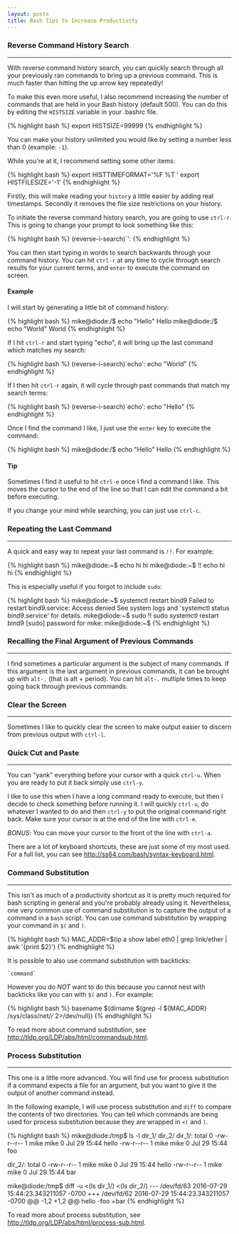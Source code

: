 ```yaml
---
layout: posts
title: Bash Tips to Increase Productivity
---
```


### Reverse Command History Search
---

With reverse command history search, you can quickly search through all your previously ran commands to bring up a previous command. This is much faster than hitting the up arrow key repeatedly!

To make this even more useful, I also recommend increasing the number of commands that are held in your Bash history (default 500). You can do this by editing the `HISTSIZE` variable in your .bashrc file.

{% highlight bash %}
export HISTSIZE=99999
{% endhighlight %}

You can make your history unlimited you would like by setting a number less than 0 (example: `-1`).

While you're at it, I recommend setting some other items:

{% highlight bash %}
export HISTTIMEFORMAT='%F %T '
export HISTFILESIZE='-1'
{% endhighlight %}

Firstly, this will make reading your `history` a little easier by adding real timestamps. Secondly it removes the file size restrictions on your history.

To initiate the reverse command history search, you are going to use `ctrl-r`. This is going to change your prompt to look something like this:

{% highlight bash %}
(reverse-i-search)`': 
{% endhighlight %}

You can then start typing in words to search backwards through your command history. You can hit `ctrl-r` at any time to cycle through search results for your current terms, and `enter` to execute the command on screen.

#### Example

I will start by generating a little bit of command history:

{% highlight bash %}
mike@diode:/$ echo "Hello"
Hello
mike@diode:/$ echo "World"
World
{% endhighlight %}

If I hit `ctrl-r` and start typing "echo", it will bring up the last command which matches my search:

{% highlight bash %}
(reverse-i-search)`echo': echo "World"
{% endhighlight %}

If I then hit `ctrl-r` again, it will cycle through past commands that match my search terms:

{% highlight bash %}
(reverse-i-search)`echo': echo "Hello"
{% endhighlight %}

Once I find the command I like, I just use the `enter` key to execute the command:

{% highlight bash %}
mike@diode:/$ echo "Hello"
Hello
{% endhighlight %}


#### Tip

Sometimes I find it useful to hit `ctrl-e` once I find a command I like. This moves the cursor to the end of the line so that I can edit the command a bit before executing.

If you change your mind while searching, you can just use `ctrl-c`.


### Repeating the Last Command
---

A quick and easy way to repeat your last command is `!!`. For example:

{% highlight bash %}
mike@diode:~$ echo hi
hi
mike@diode:~$ !!
echo hi
hi
{% endhighlight %}

This is especially useful if you forgot to include `sudo`:

{% highlight bash %}
mike@diode:~$ systemctl restart bind9
Failed to restart bind9.service: Access denied
See system logs and 'systemctl status bind9.service' for details.
mike@diode:~$ sudo !!
sudo systemctl restart bind9
[sudo] password for mike: 
mike@diode:~$ 
{% endhighlight %}


### Recalling the Final Argument of Previous Commands
---

I find sometimes a particular argument is the subject of many commands. If this argument is the last argument in previous commands, it can be brought up with `alt-.` (that is alt + period). You can hit `alt-.` multiple times to keep going back through previous commands.

### Clear the Screen
---
Sometimes I like to quickly clear the screen to make output easier to discern from previous output with `ctrl-l`.

### Quick Cut and Paste
---
You can "yank" everything before your cursor with a quick `ctrl-u`. When you are ready to put it back simply use `ctrl-y`.

I like to use this when I have a long command ready to execute, but then I decide to check something before running it. I will quickly `ctrl-u`, do whatever I wanted to do and then `ctrl-y` to put the original command right back. Make sure your cursor is at the end of the line with `ctrl-e`.

*BONUS*: You can move your cursor to the front of the line with `ctrl-a`.

There are a lot of keyboard shortcuts, these are just some of my most used. For a full list, you can see <a href="http://ss64.com/bash/syntax-keyboard.html" target="_blank">http://ss64.com/bash/syntax-keyboard.html</a>.

### Command Substitution
---
This isn't as much of a productivity shortcut as it is pretty much required for bash scripting in general and you're probably already using it. Nevertheless, one very common use of command substitution is to capture the output of a command in a `bash` script. You can use command substitution by wrapping your command in `$(` and `)`.

{% highlight bash %}
MAC_ADDR=$(ip a show label eth0 | grep link/ether | awk '{print $2}')
{% endhighlight %}

It is possible to also use command substitution with backticks:

    `command`
    
However you do *NOT* want to do this because you cannot nest with backticks like you can with `$(` and `)`. For example:

{% highlight bash %}
basename $(dirname $(grep -l ${MAC_ADDR} /sys/class/net/*/* 2>/dev/null))
{% endhighlight %}

To read more about command substitution, see <a href="http://tldp.org/LDP/abs/html/commandsub.html" target="_blank">http://tldp.org/LDP/abs/html/commandsub.html</a>.

### Process Substitution
---

This one is a little more advanced. You will find use for process substitution if a command expects a file for an argument, but you want to give it the output of another command instead.

In the following example, I will use process substitution and `diff` to compare the contents of two directories. You can tell which commands are being used for process substitution because they are wrapped in `<(` and `)`.

{% highlight bash %}
mike@diode:/tmp$ ls -l dir_1/ dir_2/
dir_1/:
total 0
-rw-r--r-- 1 mike mike 0 Jul 29 15:44 hello
-rw-r--r-- 1 mike mike 0 Jul 29 15:44 foo

dir_2/:
total 0
-rw-r--r-- 1 mike mike 0 Jul 29 15:44 hello
-rw-r--r-- 1 mike mike 0 Jul 29 15:44 bar

mike@diode:/tmp$ diff -u <(ls dir_1/) <(ls dir_2/)
--- /dev/fd/63  2016-07-29 15:44:23.343211057 -0700
+++ /dev/fd/62  2016-07-29 15:44:23.343211057 -0700
@@ -1,2 +1,2 @@
 hello
 -foo
 +bar
{% endhighlight %}

To read more about process substitution, see <a href="http://tldp.org/LDP/abs/html/process-sub.html" target="_blank">http://tldp.org/LDP/abs/html/process-sub.html</a>.

